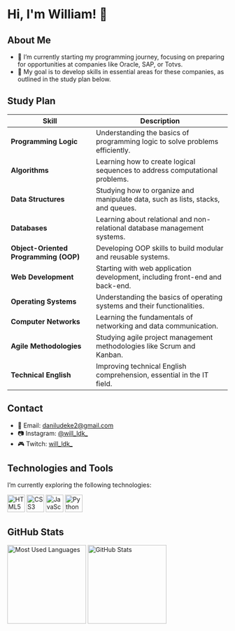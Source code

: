 # Hi, I'm William! 👋

## About Me

- 🌱 I’m currently starting my programming journey, focusing on preparing for opportunities at companies like Oracle, SAP, or Totvs.
- 🎯 My goal is to develop skills in essential areas for these companies, as outlined in the study plan below.

## Study Plan

| Skill                   | Description                                                                 |
|-------------------------|---------------------------------------------------------------------------|
| **Programming Logic**   | Understanding the basics of programming logic to solve problems efficiently. |
| **Algorithms**          | Learning how to create logical sequences to address computational problems. |
| **Data Structures**     | Studying how to organize and manipulate data, such as lists, stacks, and queues. |
| **Databases**           | Learning about relational and non-relational database management systems. |
| **Object-Oriented Programming (OOP)** | Developing OOP skills to build modular and reusable systems. |
| **Web Development**     | Starting with web application development, including front-end and back-end. |
| **Operating Systems**   | Understanding the basics of operating systems and their functionalities. |
| **Computer Networks**   | Learning the fundamentals of networking and data communication. |
| **Agile Methodologies** | Studying agile project management methodologies like Scrum and Kanban. |
| **Technical English**   | Improving technical English comprehension, essential in the IT field. |

## Contact

- 📧 Email: [daniludeke2@gmail.com](mailto:daniludeke2@gmail.com)
- 📷 Instagram: [@will_ldk_](https://www.instagram.com/will_ldk_)
- 🎮 Twitch: [will_ldk_](https://www.twitch.tv/will_ldk_)

## Technologies and Tools

I’m currently exploring the following technologies:

<div>
  <img loading="lazy" src="https://cdn.jsdelivr.net/gh/devicons/devicon/icons/html5/html5-original.svg" width="40" height="40" alt="HTML5"/>
  <img loading="lazy" src="https://cdn.jsdelivr.net/gh/devicons/devicon/icons/css3/css3-original.svg" width="40" height="40" alt="CSS3"/>
  <img loading="lazy" src="https://cdn.jsdelivr.net/gh/devicons/devicon/icons/javascript/javascript-original.svg" width="40" height="40" alt="JavaScript"/>
  <img loading="lazy" src="https://cdn.jsdelivr.net/gh/devicons/devicon/icons/python/python-original.svg" width="40" height="40" alt="Python"/>
</div>

## GitHub Stats

<div>
  <img loading="lazy" height="180em" src="https://github-readme-stats.vercel.app/api/top-langs/?username=williamldk&layout=compact&langs_count=7&theme=dracula" alt="Most Used Languages"/>
  <img loading="lazy" height="180em" src="https://github-readme-stats.vercel.app/api?username=williamldk&show_icons=true&theme=dracula&include_all_commits=true&count_private=true" alt="GitHub Stats"/>
</div>

